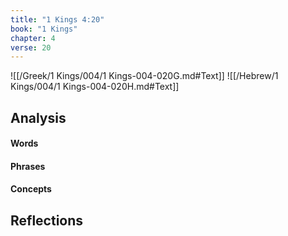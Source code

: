 ```yaml
---
title: "1 Kings 4:20"
book: "1 Kings"
chapter: 4
verse: 20
---
```

![[/Greek/1 Kings/004/1 Kings-004-020G.md#Text]]
![[/Hebrew/1 Kings/004/1 Kings-004-020H.md#Text]]

## Analysis

#### Words

#### Phrases

#### Concepts

## Reflections
